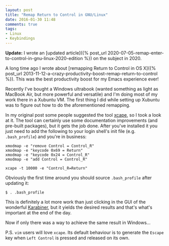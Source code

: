 ```yaml
---
layout: post
title: "Remap Return to Control in GNU/Linux"
date: 2016-01-30 11:48
comments: true
tags:
- Linux
- Keybindings
---
```


**Update:** I wrote an [updated article]({% post_url 2020-07-05-remap-enter-to-control-in-gnu-linux-2020-edition %}) on the subject in 2020.

A long time ago I wrote about
[remapping Return to Control in OS X]({% post_url 2013-11-12-a-crazy-productivity-boost-remap-return-to-control %}).
This was the best productivity boost for my Emacs experience ever!

Recently I've bought a Windows ultrabook (wanted something as light as
MacBook Air, but more powerful and versatile) and I'm doing most of my
work there in a Xubuntu VM. The first thing I did while setting up Xubuntu
was to figure out how to do the aforementioned remapping.

In my original post some people suggested the tool
[xcape](https://github.com/alols/xcape), so I took a look at it.  The
tool can certainly use some documentation improvements (and pre-built
packages), but it gets the job done. After you've installed it you
just need to add the following to your login shell's init file
(e.g. `.bash_profile`) and you're in business:

```
xmodmap -e "remove Control = Control_R"
xmodmap -e "keycode 0x69 = Return"
xmodmap -e "keycode 0x24 = Control_R"
xmodmap -e "add Control = Control_R"

xcape -t 10000 -e "Control_R=Return"
```

Obviously the first time around you should source `.bash_profile`
after updating it:

```
$ . .bash_profile
```

This is definitely a lot more work than just clicking in the GUI of
the wonderful [Karabiner](https://pqrs.org/osx/karabiner/), but it yields
the desired results and that's what's important at the end of the day.

Now if only there was a way to achieve the same result in Windows...

P.S. `vim` users will love `xcape`. Its default behaviour is to
generate the `Escape` key when `Left Control` is pressed and released on
its own.
